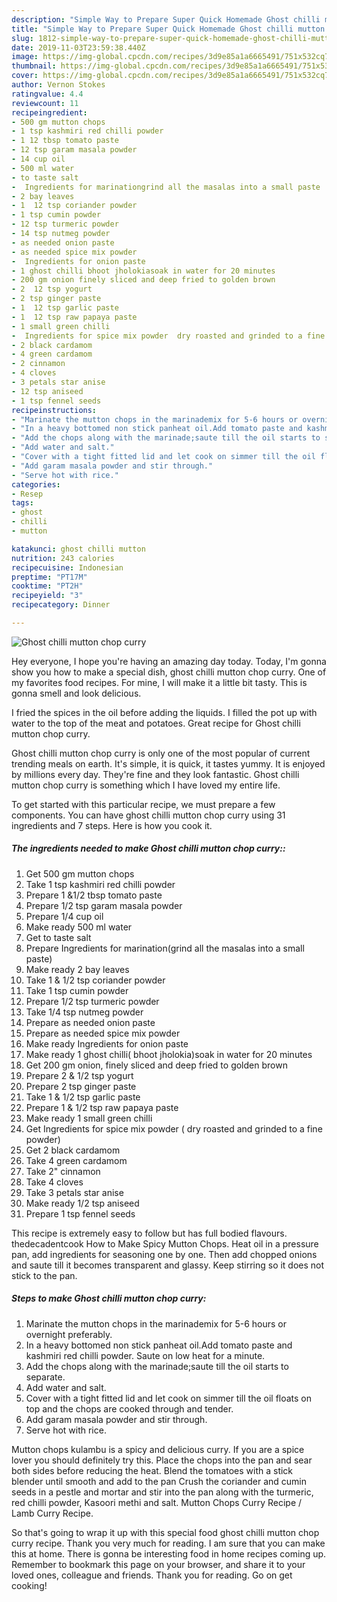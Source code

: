 ```yaml
---
description: "Simple Way to Prepare Super Quick Homemade Ghost chilli mutton chop curry"
title: "Simple Way to Prepare Super Quick Homemade Ghost chilli mutton chop curry"
slug: 1812-simple-way-to-prepare-super-quick-homemade-ghost-chilli-mutton-chop-curry
date: 2019-11-03T23:59:38.440Z
image: https://img-global.cpcdn.com/recipes/3d9e85a1a6665491/751x532cq70/ghost-chilli-mutton-chop-curry-recipe-main-photo.jpg
thumbnail: https://img-global.cpcdn.com/recipes/3d9e85a1a6665491/751x532cq70/ghost-chilli-mutton-chop-curry-recipe-main-photo.jpg
cover: https://img-global.cpcdn.com/recipes/3d9e85a1a6665491/751x532cq70/ghost-chilli-mutton-chop-curry-recipe-main-photo.jpg
author: Vernon Stokes
ratingvalue: 4.4
reviewcount: 11
recipeingredient:
- 500 gm mutton chops
- 1 tsp kashmiri red chilli powder
- 1 12 tbsp tomato paste
- 12 tsp garam masala powder
- 14 cup oil
- 500 ml water
- to taste salt
-  Ingredients for marinationgrind all the masalas into a small paste
- 2 bay leaves
- 1  12 tsp coriander powder
- 1 tsp cumin powder
- 12 tsp turmeric powder
- 14 tsp nutmeg powder
- as needed onion paste
- as needed spice mix powder
-  Ingredients for onion paste
- 1 ghost chilli bhoot jholokiasoak in water for 20 minutes
- 200 gm onion finely sliced and deep fried to golden brown
- 2  12 tsp yogurt
- 2 tsp ginger paste
- 1  12 tsp garlic paste
- 1  12 tsp raw papaya paste
- 1 small green chilli
-  Ingredients for spice mix powder  dry roasted and grinded to a fine powder
- 2 black cardamom
- 4 green cardamom
- 2 cinnamon
- 4 cloves
- 3 petals star anise
- 12 tsp aniseed
- 1 tsp fennel seeds
recipeinstructions:
- "Marinate the mutton chops in the marinademix for 5-6 hours or overnight preferably."
- "In a heavy bottomed non stick panheat oil.Add tomato paste and kashmiri red chilli powder. Saute on low heat for a minute."
- "Add the chops along with the marinade;saute till the oil starts to separate."
- "Add water and salt."
- "Cover with a tight fitted lid and let cook on simmer till the oil floats on top and the chops are cooked through and tender."
- "Add garam masala powder and stir through."
- "Serve hot with rice."
categories:
- Resep
tags:
- ghost
- chilli
- mutton

katakunci: ghost chilli mutton
nutrition: 243 calories
recipecuisine: Indonesian
preptime: "PT17M"
cooktime: "PT2H"
recipeyield: "3"
recipecategory: Dinner

---
```



![Ghost chilli mutton chop curry](https://img-global.cpcdn.com/recipes/3d9e85a1a6665491/751x532cq70/ghost-chilli-mutton-chop-curry-recipe-main-photo.jpg)

Hey everyone, I hope you're having an amazing day today. Today, I'm gonna show you how to make a special dish, ghost chilli mutton chop curry. One of my favorites food recipes. For mine, I will make it a little bit tasty. This is gonna smell and look delicious.

I fried the spices in the oil before adding the liquids. I filled the pot up with water to the top of the meat and potatoes. Great recipe for Ghost chilli mutton chop curry.

Ghost chilli mutton chop curry is only one of the most popular of current trending meals on earth. It's simple, it is quick, it tastes yummy. It is enjoyed by millions every day. They're fine and they look fantastic. Ghost chilli mutton chop curry is something which I have loved my entire life.


To get started with this particular recipe, we must prepare a few components. You can have ghost chilli mutton chop curry using 31 ingredients and 7 steps. Here is how you cook it.

##### The ingredients needed to make Ghost chilli mutton chop curry::

1. Get 500 gm mutton chops
1. Take 1 tsp kashmiri red chilli powder
1. Prepare 1 &amp;1/2 tbsp tomato paste
1. Prepare 1/2 tsp garam masala powder
1. Prepare 1/4 cup oil
1. Make ready 500 ml water
1. Get to taste salt
1. Prepare  Ingredients for marination(grind all the masalas into a small paste)
1. Make ready 2 bay leaves
1. Take 1 &amp; 1/2 tsp coriander powder
1. Take 1 tsp cumin powder
1. Prepare 1/2 tsp turmeric powder
1. Take 1/4 tsp nutmeg powder
1. Prepare as needed onion paste
1. Prepare as needed spice mix powder
1. Make ready  Ingredients for onion paste
1. Make ready 1 ghost chilli( bhoot jholokia)soak in water for 20 minutes
1. Get 200 gm onion, finely sliced and deep fried to golden brown
1. Prepare 2 &amp; 1/2 tsp yogurt
1. Prepare 2 tsp ginger paste
1. Take 1 &amp; 1/2 tsp garlic paste
1. Prepare 1 &amp; 1/2 tsp raw papaya paste
1. Make ready 1 small green chilli
1. Get  Ingredients for spice mix powder ( dry roasted and grinded to a fine powder)
1. Get 2 black cardamom
1. Take 4 green cardamom
1. Take 2&#34; cinnamon
1. Take 4 cloves
1. Take 3 petals star anise
1. Make ready 1/2 tsp aniseed
1. Prepare 1 tsp fennel seeds


This recipe is extremely easy to follow but has full bodied flavours. thedecadentcook How to Make Spicy Mutton Chops. Heat oil in a pressure pan, add ingredients for seasoning one by one. Then add chopped onions and saute till it becomes transparent and glassy. Keep stirring so it does not stick to the pan. 

##### Steps to make Ghost chilli mutton chop curry:

1. Marinate the mutton chops in the marinademix for 5-6 hours or overnight preferably.
1. In a heavy bottomed non stick panheat oil.Add tomato paste and kashmiri red chilli powder. Saute on low heat for a minute.
1. Add the chops along with the marinade;saute till the oil starts to separate.
1. Add water and salt.
1. Cover with a tight fitted lid and let cook on simmer till the oil floats on top and the chops are cooked through and tender.
1. Add garam masala powder and stir through.
1. Serve hot with rice.


Mutton chops kulambu is a spicy and delicious curry. If you are a spice lover you should definitely try this. Place the chops into the pan and sear both sides before reducing the heat. Blend the tomatoes with a stick blender until smooth and add to the pan Crush the coriander and cumin seeds in a pestle and mortar and stir into the pan along with the turmeric, red chilli powder, Kasoori methi and salt. Mutton Chops Curry Recipe / Lamb Curry Recipe. 

So that's going to wrap it up with this special food ghost chilli mutton chop curry recipe. Thank you very much for reading. I am sure that you can make this at home. There is gonna be interesting food in home recipes coming up. Remember to bookmark this page on your browser, and share it to your loved ones, colleague and friends. Thank you for reading. Go on get cooking!
